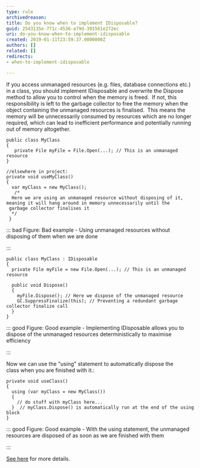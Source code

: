 ```yaml
---
type: rule
archivedreason: 
title: Do you know when to implement IDisposable?
guid: 2543135e-771c-4536-a79d-391561e272ec
uri: do-you-know-when-to-implement-idisposable
created: 2019-01-11T23:59:37.0000000Z
authors: []
related: []
redirects:
- when-to-implement-idisposable

---
```


If you access unmanaged resources (e.g. files, database connections etc.) in a class, you should implement IDisposable and overwrite the Dispose method to allow you to control when the memory is freed.  If not, this responsibility is left to the garbage collector to free the memory when the object containing the unmanaged resources is finalised.  This means the memory will be unnecessarily consumed by resources which are no longer required, which can lead to inefficient performance and potentially running out of memory altogether.

<!--endintro-->





```
public class MyClass
{
   private File myFile = File.Open(...); // This is an unmanaged resource
}

//elsewhere in project:
private void useMyClass()
{
  var myClass = new MyClass();
   /*
  Here we are using an unmanaged resource without disposing of it, meaning it will hang around in memory unnecessarily until the   garbage collector finalises it
  */
 }
```




::: bad
Figure: Bad example - Using unmanaged resources without disposing of them when we are done

:::





```
public class MyClass : IDisposable
{
  private File myFile = new File.Open(...); // This is an unmanaged resource

  public void Dispose()
  {
    myFile.Dispose(); // Here we dispose of the unmanaged resource
    GC.SuppressFinalize(this); // Preventing a redundant garbage collector finalize call
  }
}
```




::: good
Figure: Good example - Implementing IDisposable allows you to dispose of the unmanaged resources deterministically to maximise efficiency

:::



Now we can use the "using" statement to automatically dispose the class when you are finished with it.:



```
private void useClass()
{
  using (var myClass = new MyClass())
  {
    // do stuff with myClass here...
  }  // myClass.Dispose() is automatically run at the end of the using block
}
```




::: good
Figure: Good example - With the using statement, the unmanaged resources are disposed of as soon as we are finished with them

:::



[See here](https&#58;//msdn.microsoft.com/en-us/library/system.idisposable.dispose.aspx) for more details.
